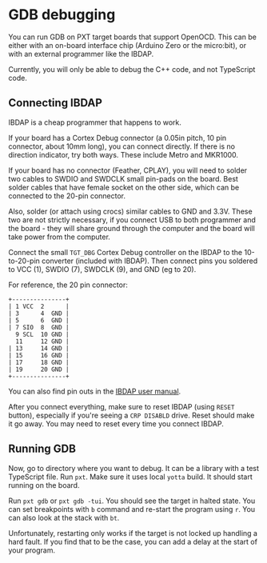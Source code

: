 # GDB debugging

You can run GDB on PXT target boards that support OpenOCD. This can be either with an on-board
interface chip (Arduino Zero or the micro:bit), or with an external programmer like the IBDAP.

Currently, you will only be able to debug the C++ code, and not TypeScript code.

## Connecting IBDAP

IBDAP is a cheap programmer that happens to work.

If your board has a Cortex Debug connector (a 0.05in pitch, 10 pin connector, about 10mm long),
you can connect directly. If there is no direction indicator, try both ways.
These include Metro and MKR1000.

If your board has no connector (Feather, CPLAY), you will need to solder two cables to SWDIO and
SWDCLK small pin-pads on the board. Best solder cables that have female socket on the other side,
which can be connected to the 20-pin connector.

Also, solder (or attach using crocs) similar cables to GND and 3.3V. These two are not strictly
necessary, if you connect USB to both programmer and the board - they will share ground through
the computer and the board will take power from the computer.

Connect the small `TGT_DBG` Cortex Debug controller on the IBDAP to the 10-to-20-pin converter (included with IBDAP).
Then connect pins you soldered to VCC (1), SWDIO (7), SWDCLK (9), and GND (eg to 20).

For reference, the 20 pin connector:

```
+---------------+
| 1 VCC  2      |
| 3      4  GND |
| 5      6  GND |
| 7 SIO  8  GND |
  9 SCL  10 GND |
  11     12 GND |
| 13     14 GND |
| 15     16 GND |
| 17     18 GND |
| 19     20 GND |
+---------------+
```

You can also find pin outs in the [IBDAP user manual](https://cdn-shop.adafruit.com/product-files/2764/2764+user+manual.pdf).

After you connect everything, make sure to reset IBDAP (using `RESET` button), especially if you're
seeing a `CRP DISABLD` drive. Reset should make it go away. You may need to reset every time you
connect IBDAP.

## Running GDB

Now, go to directory where you want to debug. It can be a library with a test TypeScript file.
Run `pxt`. Make sure it uses local `yotta` build. It should start running on the board.

Run `pxt gdb` or `pxt gdb -tui`. You should see the target in halted state. You can set breakpoints
with `b` command and re-start the program using `r`. You can also look at the stack with `bt`.

Unfortunately, restarting only works if the target is not locked up handling a hard fault.
If you find that to be the case, you can add a delay at the start of your program.


